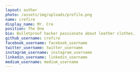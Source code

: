 ```yaml
---
layout: author
photo: /assets/img/uploads/profile.png
name: crefire
display_name: Mr. Cre
position: The One
bio: Bulletproof hacker passionate about leather clothes.
github_username: crefire
facebook_username: facebook_username
twitter_username: twitter_username
instagram_username: instagram_username
linkedin_username: linkedin_username
medium_username: medium_username
---
```


